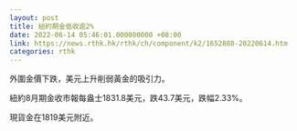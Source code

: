 ```yaml
---
layout: post
title: 紐約期金低收逾2%
date: 2022-06-14 05:46:01.000000000 +08:00
link: https://news.rthk.hk/rthk/ch/component/k2/1652888-20220614.htm
categories: rthk
---
```


外圍金價下跌，美元上升削弱黃金的吸引力。

紐約8月期金收市報每盎士1831.8美元，跌43.7美元，跌幅2.33%。

現貨金在1819美元附近。
